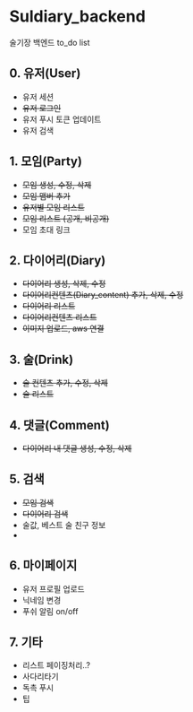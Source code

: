 # Suldiary_backend
술기장 백엔드 to_do list

## 0. 유저(User)
- 유저 세션
- ~~유저 로그인~~
- 유저 푸시 토큰 업데이트
- 유저 검색

## 1. 모임(Party)
- ~~모임 생성, 수정, 삭제~~
- ~~모임 맴버 추가~~
- ~~유저별 모임 리스트~~
- ~~모임 리스트 (공개, 비공개)~~
- 모임 초대 링크

## 2. 다이어리(Diary)
- ~~다이어리 생성, 삭제, 수정~~
- ~~다이어리컨텐츠(Diary_content) 추가, 삭제, 수정~~
- ~~다이어리 리스트~~
- ~~다이어리컨텐츠 리스트~~
- ~~이미지 업로드, aws 연결~~

## 3. 술(Drink)
- ~~술 컨텐츠 추가, 수정, 삭제~~
- ~~술 리스트~~

## 4. 댓글(Comment)
- ~~다이어리 내 댓글 생성, 수정, 삭제~~

## 5. 검색
- ~~모임 검색~~
- ~~다이어리 검색~~
- 술값, 베스트 술 친구 정보
- 

## 6. 마이페이지
- 유저 프로필 업로드
- 닉네임 변경
- 푸쉬 알림 on/off

## 7. 기타
- 리스트 페이징처리..?
- 사다리타기
- 독촉 푸시
- 팁
